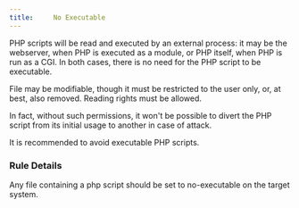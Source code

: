 ```yaml
---
title:     No Executable
---
```


PHP scripts will be read and executed by an external process: it may be the webserver, when PHP is executed as a module, or PHP itself, when PHP is run as a CGI. In both cases, there is no need for the PHP script to be executable. 

File may be modifiable, though it must be restricted to the user only, or, at best, also removed. Reading rights must be allowed. 

In fact, without such permissions, it won't be possible to divert the PHP script from its initial usage to another in case of attack. 

It is recommended to avoid executable PHP scripts.


### Rule Details

Any file containing a php script should be set to no-executable on the target system. 


